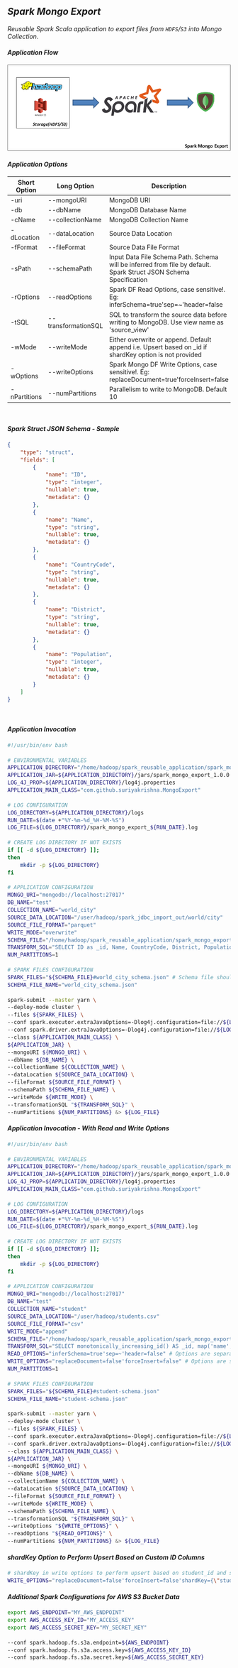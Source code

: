 ## ***Spark Mongo Export***

*Reusable Spark Scala application to export files from `HDFS`/`S3` into Mongo Collection.*

#### ***Application Flow***
![Application Flow](assets/images/application-flow.png)
<br>

#### ***Application Options***

|Short Option|Long Option|Description|Has Argument|Is Required|
|------|------|------|:------:|:------:|
|-uri|--mongoURI|MongoDB URI|Yes|Yes|
|-db|--dbName|MongoDB Database Name|Yes|Yes|
|-cName|--collectionName|MongoDB Collection Name|Yes|Yes|
|-dLocation|--dataLocation|Source Data Location|Yes|Yes|
|-fFormat|--fileFormat|Source Data File Format|Yes|Yes|
|-sPath|--schemaPath|Input Data File Schema Path. Schema will be inferred from file by default. Spark Struct JSON Schema Specification|Yes||
|-rOptions|--readOptions|Spark DF Read Options, case sensitive!. Eg: inferSchema=true'sep=~'header=false|Yes||
|-tSQL|--transformationSQL|SQL to transform the source data before writing to MongoDB. Use view name as 'source_view'|Yes||
|-wMode|--writeMode|Either overwrite or append. Default append i.e. Upsert based on _id if shardKey option is not provided|Yes||
|-wOptions|--writeOptions|Spark Mongo DF Write Options, case sensitive!. Eg: replaceDocument=true'forceInsert=false|Yes||
|-nPartitions|--numPartitions|Parallelism to write to MongoDB. Default 10|Yes||

<br>

#### ***Spark Struct JSON Schema - Sample***
```json
{
    "type": "struct",
    "fields": [
        {
            "name": "ID",
            "type": "integer",
            "nullable": true,
            "metadata": {}
        },
        {
            "name": "Name",
            "type": "string",
            "nullable": true,
            "metadata": {}
        },
        {
            "name": "CountryCode",
            "type": "string",
            "nullable": true,
            "metadata": {}
        },
        {
            "name": "District",
            "type": "string",
            "nullable": true,
            "metadata": {}
        },
        {
            "name": "Population",
            "type": "integer",
            "nullable": true,
            "metadata": {}
        }
    ]
}
```

<br>

#### ***Application Invocation***
```bash
#!/usr/bin/env bash

# ENVIRONMENTAL VARIABLES
APPLICATION_DIRECTORY="/home/hadoop/spark_reusable_application/spark_mongo_export"
APPLICATION_JAR=${APPLICATION_DIRECTORY}/jars/spark_mongo_export_1.0.0.jar
LOG_4J_PROP=${APPLICATION_DIRECTORY}/log4j.properties
APPLICATION_MAIN_CLASS="com.github.suriyakrishna.MongoExport"

# LOG CONFIGURATION
LOG_DIRECTORY=${APPLICATION_DIRECTORY}/logs
RUN_DATE=$(date +"%Y-%m-%d_%H-%M-%S")
LOG_FILE=${LOG_DIRECTORY}/spark_mongo_export_${RUN_DATE}.log

# CREATE LOG DIRECTORY IF NOT EXISTS
if [[ -d ${LOG_DIRECTORY} ]];
then
    mkdir -p ${LOG_DIRECTORY}
fi

# APPLICATION CONFIGURATION
MONGO_URI="mongodb://localhost:27017"
DB_NAME="test"
COLLECTION_NAME="world_city"
SOURCE_DATA_LOCATION="/user/hadoop/spark_jdbc_import_out/world/city"
SOURCE_FILE_FORMAT="parquet"
WRITE_MODE="overwrite"
SCHEMA_FILE="/home/hadoop/spark_reusable_application/spark_mongo_export/world_city_schema.json" # SCHEMA IN EDGE NODE
TRANSFORM_SQL="SELECT ID as _id, Name, CountryCode, District, Population, current_timestamp() AS RecordInsertTMS FROM source_view"
NUM_PARTITIONS=1

# SPARK FILES CONFIGURATION
SPARK_FILES="${SCHEMA_FILE}#world_city_schema.json" # Schema file should be passed as spark files while running in yarn mode
SCHEMA_FILE_NAME="world_city_schema.json"

spark-submit --master yarn \
--deploy-mode cluster \
--files ${SPARK_FILES} \
--conf spark.executor.extraJavaOptions=-Dlog4j.configuration=file://${LOG_4J_PROP} \
--conf spark.driver.extraJavaOptions=-Dlog4j.configuration=file://${LOG_4J_PROP} \
--class ${APPLICATION_MAIN_CLASS} \
${APPLICATION_JAR} \
--mongoURI ${MONGO_URI} \
--dbName ${DB_NAME} \
--collectionName ${COLLECTION_NAME} \
--dataLocation ${SOURCE_DATA_LOCATION} \
--fileFormat ${SOURCE_FILE_FORMAT} \
--schemaPath ${SCHEMA_FILE_NAME} \
--writeMode ${WRITE_MODE} \
--transformationSQL "${TRANSFORM_SQL}" \
--numPartitions ${NUM_PARTITIONS} &> ${LOG_FILE}
```

#### ***Application Invocation - With Read and Write Options***
```bash
#!/usr/bin/env bash

# ENVIRONMENTAL VARIABLES
APPLICATION_DIRECTORY="/home/hadoop/spark_reusable_application/spark_mongo_export"
APPLICATION_JAR=${APPLICATION_DIRECTORY}/jars/spark_mongo_export_1.0.0.jar
LOG_4J_PROP=${APPLICATION_DIRECTORY}/log4j.properties
APPLICATION_MAIN_CLASS="com.github.suriyakrishna.MongoExport"

# LOG CONFIGURATION
LOG_DIRECTORY=${APPLICATION_DIRECTORY}/logs
RUN_DATE=$(date +"%Y-%m-%d_%H-%M-%S")
LOG_FILE=${LOG_DIRECTORY}/spark_mongo_export_${RUN_DATE}.log

# CREATE LOG DIRECTORY IF NOT EXISTS
if [[ -d ${LOG_DIRECTORY} ]];
then
    mkdir -p ${LOG_DIRECTORY}
fi

# APPLICATION CONFIGURATION
MONGO_URI="mongodb://localhost:27017"
DB_NAME="test"
COLLECTION_NAME="student"
SOURCE_DATA_LOCATION="/user/hadoop/students.csv"
SOURCE_FILE_FORMAT="csv"
WRITE_MODE="append"
SCHEMA_FILE="/home/hadoop/spark_reusable_application/spark_mongo_export/student/student-schema.json"
TRANSFORM_SQL="SELECT monotonically_increasing_id() AS _id, map('name', name, 'age', age, 'section', section) AS details, current_timestamp() AS recordInsertTMS FROM source_view"
READ_OPTIONS="inferSchema=true'sep=~'header=false" # Options are separated by single quote
WRITE_OPTIONS="replaceDocument=false'forceInsert=false" # Options are separated by single quote
NUM_PARTITIONS=1

# SPARK FILES CONFIGURATION
SPARK_FILES="${SCHEMA_FILE}#student-schema.json"
SCHEMA_FILE_NAME="student-schema.json"

spark-submit --master yarn \
--deploy-mode cluster \
--files ${SPARK_FILES} \
--conf spark.executor.extraJavaOptions=-Dlog4j.configuration=file://${LOG_4J_PROP} \
--conf spark.driver.extraJavaOptions=-Dlog4j.configuration=file://${LOG_4J_PROP} \
--class ${APPLICATION_MAIN_CLASS} \
${APPLICATION_JAR} \
--mongoURI ${MONGO_URI} \
--dbName ${DB_NAME} \
--collectionName ${COLLECTION_NAME} \
--dataLocation ${SOURCE_DATA_LOCATION} \
--fileFormat ${SOURCE_FILE_FORMAT} \
--writeMode ${WRITE_MODE} \
--schemaPath ${SCHEMA_FILE_NAME} \
--transformationSQL "${TRANSFORM_SQL}" \
--writeOptions "${WRITE_OPTIONS}" \
--readOptions "${READ_OPTIONS}" \
--numPartitions ${NUM_PARTITIONS} &> ${LOG_FILE}
```

#### ***shardKey Option to Perform Upsert Based on Custom ID Columns***
```bash
# shardKey in write options to perform upsert based on student_id and school columns
WRITE_OPTIONS="replaceDocument=false'forceInsert=false'shardKey={\"student_id\":1,\"school\":1}" 
```

#### ***Additional Spark Configurations for AWS S3 Bucket Data***
```bash
export AWS_ENDPOINT="MY_AWS_ENDPOINT"
export AWS_ACCESS_KEY_ID="MY_ACCESS_KEY"
export AWS_ACCESS_SECRET_KEY="MY_SECRET_KEY"

--conf spark.hadoop.fs.s3a.endpoint=${AWS_ENDPOINT} 
--conf spark.hadoop.fs.s3a.access.key=${AWS_ACCESS_KEY_ID} 
--conf spark.hadoop.fs.s3a.secret.key=${AWS_ACCESS_SECRET_KEY} 
```